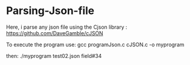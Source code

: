 # Parsing-Json-file
Here, i parse any json file using the Cjson library : https://github.com/DaveGamble/cJSON


To execute the program use:
gcc programJson.c cJSON.c -o myprogram

then: ./myprogram test02.json field#34
